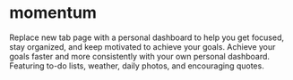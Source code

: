 # momentum
Replace new tab page with a personal dashboard to help you get focused, stay organized, and keep motivated to achieve your goals.  Achieve your goals faster and more consistently with your own personal dashboard. Featuring to-do lists, weather, daily photos, and encouraging quotes. 

